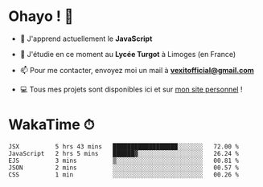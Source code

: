 # Ohayo ! 🌃

- 🔭 J'apprend actuellement le **JavaScript**

- 🌱 J'étudie en ce moment au **Lycée Turgot** à Limoges (en France)

- 📫 Pour me contacter, envoyez moi un mail à <a href="mailto:vexitofficial@gmail.com">**vexitofficial@gmail.com**</a>

- 💻 Tous mes projets sont disponibles ici et sur <a href="https://www.vexcited.me">mon site personnel</a> !

# WakaTime ⏱

<!--START_SECTION:waka-->
```text
JSX          5 hrs 43 mins   ██████████████████░░░░░░░   72.00 % 
JavaScript   2 hrs 5 mins    ██████▓░░░░░░░░░░░░░░░░░░   26.24 % 
EJS          3 mins          ▒░░░░░░░░░░░░░░░░░░░░░░░░   00.81 % 
JSON         2 mins          ░░░░░░░░░░░░░░░░░░░░░░░░░   00.57 % 
CSS          1 min           ░░░░░░░░░░░░░░░░░░░░░░░░░   00.26 % 
```
<!--END_SECTION:waka-->
